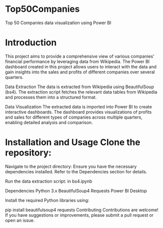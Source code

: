 # Top50Companies
Top 50 Companies data visualization using Power BI

# Introduction
This project aims to provide a comprehensive view of various companies' financial performance by leveraging data from Wikipedia. The Power BI dashboard created in this project allows users to interact with the data and gain insights into the sales and profits of different companies over several quarters.

Data Extraction The data is extracted from Wikipedia using BeautifulSoup (bs4). The extraction script fetches the relevant data tables from Wikipedia and processes them into a structured format.

Data Visualization The extracted data is imported into Power BI to create interactive dashboards. The dashboard provides visualizations of profits and sales for different types of companies across multiple quarters, enabling detailed analysis and comparison.

# Installation and Usage Clone the repository:

Navigate to the project directory: Ensure you have the necessary dependencies installed. Refer to the Dependencies section for details.

Run the data extraction script: in bs4.ipynb

Dependencies Python 3.x BeautifulSoup4 Requests Power BI Desktop

Install the required Python libraries using:

pip install beautifulsoup4 requests Contributing Contributions are welcome! If you have suggestions or improvements, please submit a pull request or open an issue.
